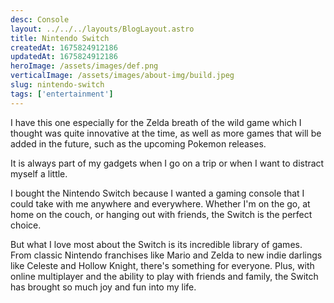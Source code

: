 ```yaml
---
desc: Console
layout: ../../../layouts/BlogLayout.astro
title: Nintendo Switch
createdAt: 1675824912186
updatedAt: 1675824912186
heroImage: /assets/images/def.png
verticalImage: /assets/images/about-img/build.jpeg
slug: nintendo-switch
tags: ['entertainment']
---
```


I have this one especially for the Zelda breath of the wild game which I thought was quite innovative at the time, as well as more games that will be added in the future, such as the upcoming Pokemon releases.

It is always part of my gadgets when I go on a trip or when I want to distract myself a little.

I bought the Nintendo Switch because I wanted a gaming console that I could take with me anywhere and everywhere. Whether I'm on the go, at home on the couch, or hanging out with friends, the Switch is the perfect choice.

But what I love most about the Switch is its incredible library of games. From classic Nintendo franchises like Mario and Zelda to new indie darlings like Celeste and Hollow Knight, there's something for everyone. Plus, with online multiplayer and the ability to play with friends and family, the Switch has brought so much joy and fun into my life.
